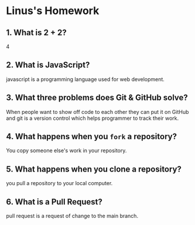 # Linus's Homework

## 1. What is 2 + 2?

4

## 2. What is JavaScript?

javascript is a programming language used for web development.

## 3. What three problems does Git & GitHub solve?

When people want to show off code to each other they can put it on GitHub and git is a version control which helps programmer to track their work.

## 4. What happens when you `fork` a repository?

You copy someone else's work in your repository.

## 5. What happens when you clone a repository?

you pull a repository to your local computer.

## 6. What is a Pull Request?

pull request is a request of change to the main branch.
